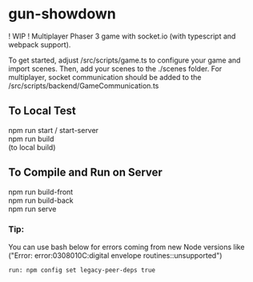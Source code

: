 # gun-showdown
! WIP !
Multiplayer Phaser 3 game with socket.io (with typescript and webpack support).

To get started, adjust /src/scripts/game.ts to configure your game and import scenes. Then, add your scenes to the ./scenes folder. For multiplayer, socket communication should be added to the /src/scripts/backend/GameCommunication.ts

##  To Local Test
npm run start / start-server<br />
npm run build <br /> (to local build) 

##  To Compile and Run on Server
npm run build-front<br />
npm run build-back<br />
npm run serve <br />


### Tip:
You can use bash below for errors coming from new Node versions like ("Error: error:0308010C:digital envelope routines::unsupported")
```bash 
run: npm config set legacy-peer-deps true 
